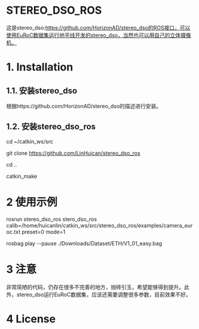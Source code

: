 # STEREO_DSO_ROS

这是stereo_dso:https://github.com/HorizonAD/stereo_dso的ROS接口，可以使用EuRoC数据集运行地平线开发的stereo_dso，当然也可以用自己的立体摄像机。

# 1. Installation

## 1.1. 安装stereo_dso

根据https://github.com/HorizonAD/stereo_dso的描述进行安装。

## 1.2. 安装stereo_dso_ros

cd ~/catkin_ws/src

git clone https://github.com/LinHuican/stereo_dso_ros

cd ..

catkin_make

# 2 使用示例

rosrun stereo_dso_ros stero_dso_ros calib=/home/huicanlin/catkin_ws/src/stereo_dso_ros/examples/camera_euroc.txt preset=0 mode=1

rosbag play --pause ./Downloads/Dataset/ETH/V1_01_easy.bag

# 3 注意

非常简陋的代码，仍存在很多不完善的地方，抛砖引玉，希望能够得到提升。此外，stereo_dso运行EuRoC数据集，应该还需要调整很多参数，目前效果不好。

# 4 License


